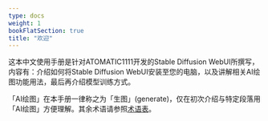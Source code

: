 ```yaml
---
type: docs
weight: 1
bookFlatSection: true
title: "欢迎"
---
```


这本中文使用手册是针对ATOMATIC1111开发的Stable Diffusion WebUI所撰写，内容有：介绍如何将Stable Diffusion WebUI安装至您的电脑，以及讲解相关AI绘图功能用法，最后再介绍模型训练方式。

「AI绘图」在本手册一律称之为「生图」(generate)，仅在初次介绍与特定段落用「AI绘图」方便理解。其余术语请参照[术语表](../references/glossary)。
